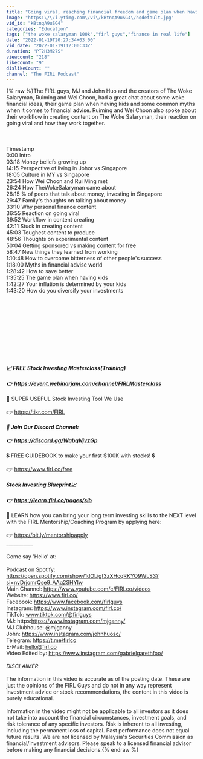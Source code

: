 ```yaml
---
title: "Going viral, reaching financial freedom and game plan when having kids | Woke Salaryman x FIRL 48"
image: "https:\/\/i.ytimg.com\/vi\/kBtnqA9uSG4\/hqdefault.jpg"
vid_id: "kBtnqA9uSG4"
categories: "Education"
tags: ["the woke salaryman 100k","firl guys","finance in real life"]
date: "2022-01-19T20:27:34+03:00"
vid_date: "2022-01-19T12:00:33Z"
duration: "PT2H3M27S"
viewcount: "218"
likeCount: "9"
dislikeCount: ""
channel: "The FIRL Podcast"
---
```

{% raw %}The FIRL guys, MJ and John Huo and the creators of The Woke Salaryman, Ruiming and Wei Choon, had a great chat about some woke financial ideas, their game plan when having kids and some common myths when it comes to financial advise. Ruiming and Wei Choon also spoke about their workflow in creating content on The Woke Salaryman, their reaction on going viral and how they work together. <br /><br /><br /><br />Timestamp<br />0:00 Intro<br />03:18 Money beliefs growing up<br />14:15 Perspective of living in Johor vs Singapore<br />18:05 Culture in MY vs Singapore<br />23:54 How Wei Choon and Rui Ming met<br />26:24 How TheWokeSalaryman came about<br />28:15 % of peers that talk about money, investing in Singapore<br />29:47 Family's thoughts on talking about money<br />33:10 Why personal finance content<br />36:55 Reaction on going viral<br />39:52 Workflow in content creating<br />42:11 Stuck in creating content<br />45:03 Toughest content to produce<br />48:56 Thoughts on experimental content<br />50:04 Getting sponsored vs making content for free<br />58:47 New things they learned from working<br />1:10:48 How to overcome bitterness of other people's success<br />1:18:00 Myths in financial advise world<br />1:28:42 How to save better<br />1:35:25 The game plan when having kids<br />1:42:27 Your inflation is determined by your kids<br />1:43:20 How do you diversify your investments<br /><br /><br /><br /><br /><br /><br /><br /><br /><br /><br />___________<br />📈 FREE Stock Investing Masterclass(Training) <br /><br />👉 <a rel="nofollow" target="blank" href="https://event.webinarjam.com/channel/FIRLMasterclass">https://event.webinarjam.com/channel/FIRLMasterclass</a><br />___________<br />🎁 SUPER USEFUL Stock Investing Tool We Use<br /><br />👉 <a rel="nofollow" target="blank" href="https://tikr.com/FIRL">https://tikr.com/FIRL</a><br />_________<br />📖 Join Our Discord Channel:<br /><br />👉 <a rel="nofollow" target="blank" href="https://discord.gg/WqbqNjvzGp">https://discord.gg/WqbqNjvzGp</a><br />_________<br />💲 FREE GUIDEBOOK to make your first $100K with stocks! 💲<br /><br />👉 <a rel="nofollow" target="blank" href="https://www.firl.co/free">https://www.firl.co/free</a><br />___________<br />Stock Investing Blueprint📈<br /><br />👉 <a rel="nofollow" target="blank" href="https://learn.firl.co/pages/sib">https://learn.firl.co/pages/sib</a><br />___________<br />🚀 LEARN how you can bring your long term investing skills to the NEXT level with the FIRL Mentorship/Coaching Program by applying here: <br /><br />👉 <a rel="nofollow" target="blank" href="https://bit.ly/mentorshipapply">https://bit.ly/mentorshipapply</a><br />___________<br /><br />Come say 'Hello' at:<br /><br />Podcast on Spotify: <a rel="nofollow" target="blank" href="https://open.spotify.com/show/1dOLigt3zXHcqRKYO9WLS3?si=nvDrjomrQse9_AAq2SHYIw">https://open.spotify.com/show/1dOLigt3zXHcqRKYO9WLS3?si=nvDrjomrQse9_AAq2SHYIw</a><br />Main Channel: <a rel="nofollow" target="blank" href="https://www.youtube.com/c/FIRLco/videos">https://www.youtube.com/c/FIRLco/videos</a><br />Website: <a rel="nofollow" target="blank" href="https://www.firl.co/">https://www.firl.co/</a><br />Facebook: <a rel="nofollow" target="blank" href="https://www.facebook.com/firlguys">https://www.facebook.com/firlguys</a><br />Instagram: <a rel="nofollow" target="blank" href="https://www.instagram.com/firl.co/">https://www.instagram.com/firl.co/</a><br />TikTok: www.tiktok.com/@firlguys<br />MJ: https:<a rel="nofollow" target="blank" href="https://www.instagram.com/mjganny/">https://www.instagram.com/mjganny/</a><br />MJ Clubhouse: @mjganny<br />John: <a rel="nofollow" target="blank" href="https://www.instagram.com/johnhuosc/">https://www.instagram.com/johnhuosc/</a><br />Telegram: <a rel="nofollow" target="blank" href="https://t.me/firlco">https://t.me/firlco</a><br />E-Mail: hello@firl.co<br />Video Edited by: <a rel="nofollow" target="blank" href="https://www.instagram.com/gabrielgarethfoo/">https://www.instagram.com/gabrielgarethfoo/</a><br /><br />*DISCLAIMER*<br /><br />The information in this video is accurate as of the posting date. These are just the opinions of the FIRL Guys and do not in any way represent investment advice or stock recommendations, the content in this video is purely educational. <br /><br />Information in the video might not be applicable to all investors as it does not take into account the financial circumstances, investment goals, and risk tolerance of any specific investors. Risk is inherent to all investing, including the permanent loss of capital. Past performance does not equal future results. We are not licensed by Malaysia's Securities Commission as financial/investment advisors. Please speak to a licensed financial advisor before making any financial decisions.{% endraw %}
